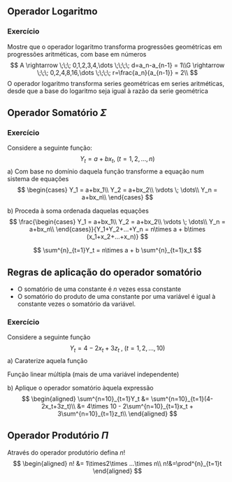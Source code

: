 ## Operador Logaritmo

### Exercício

Mostre que o operador logaritmo transforma progressões geométricas em progressões aritméticas, com base em números
$$
A \rightarrow \;\;\; 0,1,2,3,4,\dots \;\;\;\; d=a_n-a_{n-1} = 1\\G \rightarrow \;\;\; 0,2,4,8,16,\dots \;\;\;\; r=\frac{a_n}{a_{n-1}} = 2\\
$$
O operador logaritmo transforma series geométricas em series aritméticas, desde que a base do logaritmo seja igual à razão da serie geométrica



## Operador Somatório $\Sigma$

### Exercício

Considere a seguinte função:
$$
Y_t = a+bx_t, \; (t=1,2,\dots,n)
$$
a) Com base no domínio daquela função transforme a equação num sistema de equações
$$
\begin{cases}
Y_1 = a+bx_1\\
Y_2 = a+bx_2\\
\vdots \; \dots\\
Y_n = a+bx_n\\
\end{cases}
$$


b) Proceda à soma ordenada daquelas equações
$$
\frac{\begin{cases}
Y_1 = a+bx_1\\
Y_2 = a+bx_2\\
\vdots \; \dots\\
Y_n = a+bx_n\\
\end{cases}}{Y_1+Y_2+...+Y_n = n\times a + b\times (x_1+x_2+...+x_n)}
$$

$$
\sum^{n}_{t=1}Y_t = n\times a + b \sum^{n}_{t=1}x_t
$$


## Regras de aplicação do operador somatório

- O somatório de uma constante é $n$ vezes essa constante
- O somatório do produto de uma constante por uma variável é igual à constante vezes o somatório da variável.



### Exercício

Considere a seguinte função
$$
Y_t = 4-2x_t+3z_t\;,\;(t=1,2,\dots,10)
$$
a) Caraterize aquela função

Função linear múltipla (mais de uma variável independente)

b) Aplique o operador somatório àquela expressão
$$
\begin{aligned}
\sum^{n=10}_{t=1}Y_t &= \sum^{n=10}_{t=1}(4-2x_t+3z_t)\\
&= 4\times 10 - 2\sum^{n=10}_{t=1}x_t + 3\sum^{n=10}_{t=1}z_t\\
\end{aligned}
$$


## Operador Produtório $\Pi$

Através do operador produtório defina $n!$
$$
\begin{aligned}
n! &= 1\times2\times ...\times n\\
n!&=\prod^{n}_{t=1}t
\end{aligned}
$$
